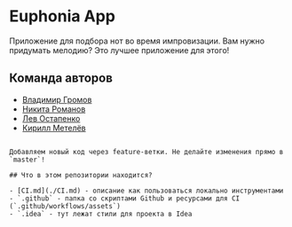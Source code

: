 # Euphonia App

Приложение для подбора нот во время импровизации. Вам нужно придумать мелодию? Это лучшее приложение для этого!

## Команда авторов

- [Владимир Громов](https://github.com/LionZXY)
- [Никита Романов](https://github.com/bigronimax)
- [Лев Остапенко](https://github.com/Levostap)
- [Кирилл Метелёв](https://github.com/mrcrashban)
```

Добавляем новый код через feature-ветки. Не делайте изменения прямо в `master`!

## Что в этом репозитории находится?

- [CI.md](./CI.md) - описание как пользоваться локально инструментами
- `.github` - папка со скриптами Github и ресурсами для CI (`.github/workflows/assets`)
- `.idea` - тут лежат стили для проекта в Idea
